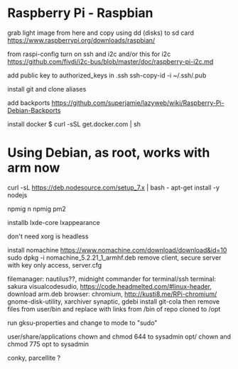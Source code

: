 #  Raspberry Pi - Raspbian

grab light image from here and copy using dd (disks) to sd card
https://www.raspberrypi.org/downloads/raspbian/

from raspi-config turn on ssh and i2c
and/or this for i2c https://github.com/fivdi/i2c-bus/blob/master/doc/raspberry-pi-i2c.md


add public key to authorized_keys in .ssh
 ssh-copy-id -i ~/.ssh/<public>.pub <hostname from ssh config file>

install git and clone aliases

add backports
https://github.com/superjamie/lazyweb/wiki/Raspberry-Pi-Debian-Backports

install docker
$ curl -sSL get.docker.com | sh

# Using Debian, as root, works with arm now
curl -sL https://deb.nodesource.com/setup_7.x | bash -
apt-get install -y nodejs

npmig n
npmig pm2

installb lxde-core lxappearance
<!-- openbox lxpanel obconf obmenu -->
don't need xorg is headless

install nomachine
https://www.nomachine.com/download/download&id=10
sudo dpkg -i nomachine_5.2.21_1_armhf.deb
remove client, secure server with key only access,   server.cfg

filemanager: nautilus??, midnight commander for terminal/ssh
terminal: sakura
visualcodesudio, https://code.headmelted.com/#linux-header, download arm.deb
browser: chromium,  http://kusti8.me/RPi-chromium/
gnome-disk-utility, xarchiver
synaptic, gdebi
install git-cola then remove files from user/bin and replace with links from /bin of repo cloned to /opt

run gksu-properties and change to mode to "sudo"

<!-- kill and flush the panel and then start with clean menu in ~/.config/menu
```
killall lxpanel
find ~/.cache/menus -name '*' -type f -print0 | xargs -0 rm`
lxpanel
``` -->

user/share/applications   chown and chmod 644 to sysadmin
opt/   chown and chmod 775 opt to sysadmin


conky, parcellite ?
